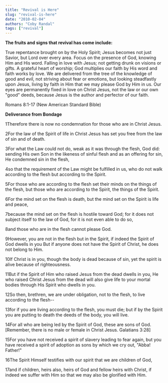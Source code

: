 ```yaml
---
title: "Revival is Here"
slug: "revival-is-here"
date: "2010-02-04"
authors: "Coby Randal"
tags: ["revival"]
---
```

__The fruits and signs that revival has come include:__

True repentance brought on by the Holy Spirit; Jesus becomes not just Savior, but Lord over every area.
Focus on the presence of God, knowing Him and His word.
Falling in love with Jesus; not getting drunk on visions or gifts.
A grateful heart of worship; God multiplies our faith by His word and faith works by love.
We are delivered from the tree of the knowledge of good and evil, not striving about fear or emotions, but looking steadfastly upon Jesus, living by faith in Him that we may please God by Him in us.
Our eyes are permanently fixed in love on Christ Jesus, not the law or our own "good" deeds, because Jesus is the author and perfector of our faith.

Romans 8:1-17 (New American Standard Bible)

__Deliverance from Bondage__

1Therefore there is now no condemnation for those who are in Christ Jesus.

2For the law of the Spirit of life in Christ Jesus has set you free from the law of sin and of death.

3For what the Law could not do, weak as it was through the flesh, God did: sending His own Son in the likeness of sinful flesh and as an offering for sin, He condemned sin in the flesh,

4so that the requirement of the Law might be fulfilled in us, who do not walk according to the flesh but according to the Spirit.

5For those who are according to the flesh set their minds on the things of the flesh, but those who are according to the Spirit, the things of the Spirit.

6For the mind set on the flesh is death, but the mind set on the Spirit is life and peace,

7because the mind set on the flesh is hostile toward God; for it does not subject itself to the law of God, for it is not even able to do so,

8and those who are in the flesh cannot please God.

9However, you are not in the flesh but in the Spirit, if indeed the Spirit of God dwells in you But if anyone does not have the Spirit of Christ, he does not belong to Him.

10If Christ is in you, though the body is dead because of sin, yet the spirit is alive because of righteousness.

11But if the Spirit of Him who raised Jesus from the dead dwells in you, He who raised Christ Jesus from the dead will also give life to your mortal bodies through His Spirit who dwells in you.

12So then, brethren, we are under obligation, not to the flesh, to live according to the flesh--

13for if you are living according to the flesh, you must die; but if by the Spirit you are putting to death the deeds of the body, you will live.

14For all who are being led by the Spirit of God, these are sons of God. [Remember, there is no male or female in Christ Jesus. Galatians 3:28]

15For you have not received a spirit of slavery leading to fear again, but you have received a spirit of adoption as sons by which we cry out, "Abba! Father!"

16The Spirit Himself testifies with our spirit that we are children of God,

17and if children, heirs also, heirs of God and fellow heirs with Christ, if indeed we suffer with Him so that we may also be glorified with Him.
